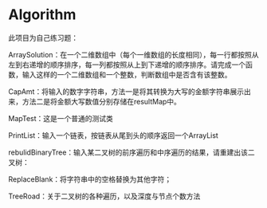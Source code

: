 # Algorithm

此项目为自己练习题：

ArraySolution：在一个二维数组中（每个一维数组的长度相同），每一行都按照从左到右递增的顺序排序，每一列都按照从上到下递增的顺序排序。请完成一个函数，输入这样的一个二维数组和一个整数，判断数组中是否含有该整数。

CapAmt：将输入的数字字符串，方法一是将其转换为大写的金额字符串展示出来，方法二是将金额大写数值分别存储在resultMap中。

MapTest：这是一个普通的测试类

PrintList：输入一个链表，按链表从尾到头的顺序返回一个ArrayList

rebulidBinaryTree：输入某二叉树的前序遍历和中序遍历的结果，请重建出该二叉树：

ReplaceBlank：将字符串中的空格替换为其他字符；

TreeRoad：关于二叉树的各种遍历，以及深度与节点个数方法
